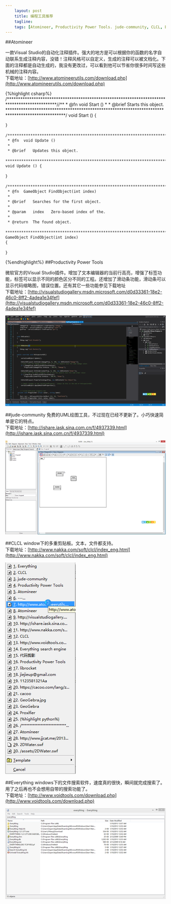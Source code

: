 ```yaml
---
    layout: post
    title: 编程工具推荐
    tagline:
    tags: [Atomineer, Productivity Power Tools. jude-community, CLCL, Everything] 
---
```

##Atomineer

一款Visual Studio的自动化注释插件。强大的地方是可以根据你的函数的名字自动联系生成注释内容，没错！注释风格可以自定义，生成的注释可以被文档化。下面的注释都是自动生成的，我没有更改过，可以看到他可以节省你很多时间写这些机械的注释内容。</br>
下载地址：[http://www.atomineerutils.com/download.php](http://www.atomineerutils.com/download.php)


{%highlight csharp%}
    /**********************************************************************************************//**
     * @fn  void Start ()
     *
     * @brief   Starts this object.
     **************************************************************************************************/
    void Start () {
    
    }

    /**********************************************************************************************//**
     * @fn  void Update ()
     *
     * @brief   Updates this object.
     **************************************************************************************************/
    void Update () {
    
    }

    /**********************************************************************************************//**
     * @fn  GameObject FindObject(int index)
     *
     * @brief   Searches for the first object.
     *
     * @param   index   Zero-based index of the.
     *
     * @return  The found object.
     **************************************************************************************************/
    GameObject FindObject(int index)
    {

    }
{%endhighlight%}
##Productivity Power Tools

微软官方的Visual Studio插件。增加了文本编辑器的当前行高亮，增强了标签功能，标签可以显示不同的颜色区分不同的工程。还增加了滑动条功能，滑动条可以显示代码缩略图，错误位置。还有其它一些功能参见下载地址<br>
下载地址：[http://visualstudiogallery.msdn.microsoft.com/d0d33361-18e2-46c0-8ff2-4adea1e34fef](http://visualstudiogallery.msdn.microsoft.com/d0d33361-18e2-46c0-8ff2-4adea1e34fef)

![](\image\Others\Visual_Stuido.png)


##jude-community
免费的UML绘图工具，不过现在已经不更新了。小巧快速简单是它的特点。<br>
下载地址：[http://ishare.iask.sina.com.cn/f/4937339.html](http://ishare.iask.sina.com.cn/f/4937339.html)

![](\image\Others\jude-community.png)

##CLCL
window下的多重剪贴板。文本，文件都支持。<br>
下载地址：[http://www.nakka.com/soft/clcl/index_eng.html](http://www.nakka.com/soft/clcl/index_eng.html)

![](\image\Others\CLCL.png)

##Everything
windows下的文件搜索软件，速度真的很快，瞬间就完成搜索了。用了之后再也不会想用自带的搜索功能了。<br>
下载地址：[http://www.voidtools.com/download.php](http://www.voidtools.com/download.php)

![](\image\Others\Everything.png)


